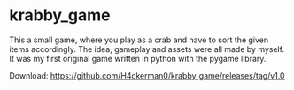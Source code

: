 # krabby_game
This a small game, where you play as a crab and have to sort the given items accordingly.
The idea, gameplay and assets were all made by myself.
It was my first original game written in python with the pygame library.

Download: https://github.com/H4ckerman0/krabby_game/releases/tag/v1.0
